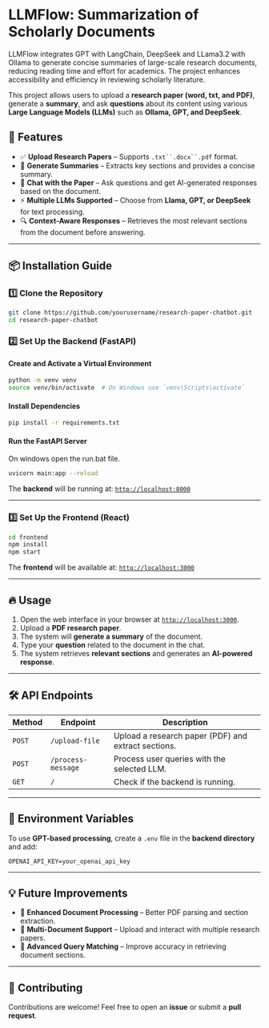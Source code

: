 # LLMFlow: Summarization of Scholarly Documents
LLMFlow integrates GPT with LangChain, DeepSeek and LLama3.2 with Ollama to generate concise summaries of large-scale research documents, reducing reading time and effort for academics. The project enhances accessibility and efficiency in reviewing scholarly literature.

This project allows users to upload a **research paper (word, txt, and PDF)**, generate a **summary**, and ask **questions** about its content using various **Large Language Models (LLMs)** such as **Ollama, GPT, and DeepSeek**. 

## 🚀 Features

- ✅ **Upload Research Papers** – Supports `.txt``.docx``.pdf` format.
- 📝 **Generate Summaries** – Extracts key sections and provides a concise summary.
- 🤖 **Chat with the Paper** – Ask questions and get AI-generated responses based on the document.
- ⚡ **Multiple LLMs Supported** – Choose from **Llama, GPT, or DeepSeek** for text processing.
- 🔍 **Context-Aware Responses** – Retrieves the most relevant sections from the document before answering.

---

## 📦 Installation Guide

### 1️⃣ Clone the Repository

```bash
git clone https://github.com/yourusername/research-paper-chatbot.git
cd research-paper-chatbot
```

### 2️⃣ Set Up the Backend (FastAPI)

#### Create and Activate a Virtual Environment

```bash
python -m venv venv
source venv/bin/activate  # On Windows use `venv\Scripts\activate`
```

#### Install Dependencies

```bash
pip install -r requirements.txt
```

#### Run the FastAPI Server

On windows open the run.bat file.

```bash
uvicorn main:app --reload
```

The **backend** will be running at: [`http://localhost:8000`](http://localhost:8000)

---

### 3️⃣ Set Up the Frontend (React)

```bash
cd frontend
npm install
npm start
```

The **frontend** will be available at: [`http://localhost:3000`](http://localhost:3000)

---

## 🔥 Usage

1. Open the web interface in your browser at [`http://localhost:3000`](http://localhost:3000).
2. Upload a **PDF research paper**.
3. The system will **generate a summary** of the document.
4. Type your **question** related to the document in the chat.
5. The system retrieves **relevant sections** and generates an **AI-powered response**.

---

## 🛠 API Endpoints

| Method | Endpoint           | Description |
|--------|-------------------|-------------|
| `POST` | `/upload-file`     | Upload a research paper (PDF) and extract sections. |
| `POST` | `/process-message` | Process user queries with the selected LLM. |
| `GET`  | `/`               | Check if the backend is running. |

---
## 📌 Environment Variables
To use **GPT-based processing**, create a `.env` file in the **backend directory** and add:
```
OPENAI_API_KEY=your_openai_api_key
```
---
## 💡 Future Improvements
- 🔹 **Enhanced Document Processing** – Better PDF parsing and section extraction.
- 🔹 **Multi-Document Support** – Upload and interact with multiple research papers.
- 🔹 **Advanced Query Matching** – Improve accuracy in retrieving document sections.
---
## 🤝 Contributing
Contributions are welcome! Feel free to open an **issue** or submit a **pull request**.
